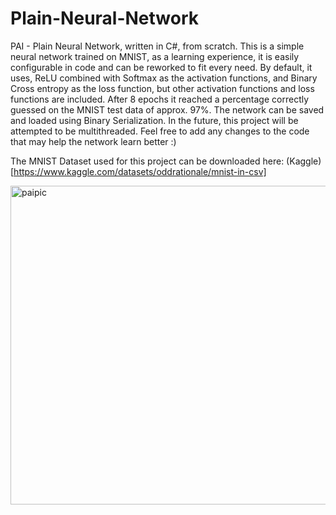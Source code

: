 # Plain-Neural-Network
PAI - Plain Neural Network, written in C#, from scratch.
This is a simple neural network trained on MNIST, as a learning experience, it is easily configurable in code and can be reworked to fit every need.
By default, it uses, ReLU combined with Softmax as the activation functions, and Binary Cross entropy as the loss function, but other activation functions and loss functions are included.
After 8 epochs it reached a percentage correctly guessed on the MNIST test data of approx. 97%.
The network can be saved and loaded using Binary Serialization.
In the future, this project will be attempted to be multithreaded.
Feel free to add any changes to the code that may help the network learn better :)


The MNIST Dataset used for this project can be downloaded here: (Kaggle)[https://www.kaggle.com/datasets/oddrationale/mnist-in-csv]

<img width="510" alt="paipic" src="https://github.com/AreOlsen/Plain-Neural-Network/assets/58704301/eaff9bd8-4ed0-4eb0-a867-408890094887">
